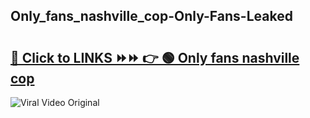 
 ## Only_fans_nashville_cop-Only-Fans-Leaked

# <h2><a href="https://clipsfans.com/Only_fans_nashville_cop&ref=git">🔗 Click to LINKS ⏩⏩ 👉 🟢 Only fans nashville cop </a></h2>

<a href="https://clipsfans.com/Only_fans_nashville_cop&ref=git" rel="nofollow" data-target="animated-image.originalLink"><img src="https://i.ibb.co.com/xMMVF88/686577567.gif" alt="Viral Video Original" style="max-width: 100%; display: inline-block;" data-target="animated-image.originalImage"></a>
